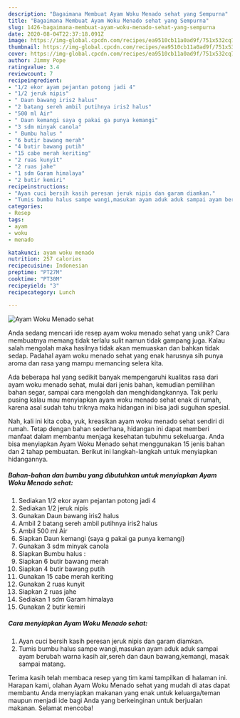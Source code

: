 ```yaml
---
description: "Bagaimana Membuat Ayam Woku Menado sehat yang Sempurna"
title: "Bagaimana Membuat Ayam Woku Menado sehat yang Sempurna"
slug: 1426-bagaimana-membuat-ayam-woku-menado-sehat-yang-sempurna
date: 2020-08-04T22:37:18.091Z
image: https://img-global.cpcdn.com/recipes/ea9510cb11a0ad9f/751x532cq70/ayam-woku-menado-sehat-foto-resep-utama.jpg
thumbnail: https://img-global.cpcdn.com/recipes/ea9510cb11a0ad9f/751x532cq70/ayam-woku-menado-sehat-foto-resep-utama.jpg
cover: https://img-global.cpcdn.com/recipes/ea9510cb11a0ad9f/751x532cq70/ayam-woku-menado-sehat-foto-resep-utama.jpg
author: Jimmy Pope
ratingvalue: 3.4
reviewcount: 7
recipeingredient:
- "1/2 ekor ayam pejantan potong jadi 4"
- "1/2 jeruk nipis"
- " Daun bawang iris2 halus"
- "2 batang sereh ambil putihnya iris2 halus"
- "500 ml Air"
- " Daun kemangi saya g pakai ga punya kemangi"
- "3 sdm minyak canola"
- " Bumbu halus "
- "6 butir bawang merah"
- "4 butir bawang putih"
- "15 cabe merah keriting"
- "2 ruas kunyit"
- "2 ruas jahe"
- "1 sdm Garam himalaya"
- "2 butir kemiri"
recipeinstructions:
- "Ayan cuci bersih kasih peresan jeruk nipis dan garam diamkan."
- "Tumis bumbu halus sampe wangi,masukan ayam aduk aduk sampai ayam berubah warna kasih air,sereh dan daun bawang,kemangi, masak sampai matang."
categories:
- Resep
tags:
- ayam
- woku
- menado

katakunci: ayam woku menado 
nutrition: 257 calories
recipecuisine: Indonesian
preptime: "PT27M"
cooktime: "PT30M"
recipeyield: "3"
recipecategory: Lunch

---
```



![Ayam Woku Menado sehat](https://img-global.cpcdn.com/recipes/ea9510cb11a0ad9f/751x532cq70/ayam-woku-menado-sehat-foto-resep-utama.jpg)

Anda sedang mencari ide resep ayam woku menado sehat yang unik? Cara membuatnya memang tidak terlalu sulit namun tidak gampang juga. Kalau salah mengolah maka hasilnya tidak akan memuaskan dan bahkan tidak sedap. Padahal ayam woku menado sehat yang enak harusnya sih punya aroma dan rasa yang mampu memancing selera kita.

Ada beberapa hal yang sedikit banyak mempengaruhi kualitas rasa dari ayam woku menado sehat, mulai dari jenis bahan, kemudian pemilihan bahan segar, sampai cara mengolah dan menghidangkannya. Tak perlu pusing kalau mau menyiapkan ayam woku menado sehat enak di rumah, karena asal sudah tahu triknya maka hidangan ini bisa jadi suguhan spesial.




Nah, kali ini kita coba, yuk, kreasikan ayam woku menado sehat sendiri di rumah. Tetap dengan bahan sederhana, hidangan ini dapat memberi manfaat dalam membantu menjaga kesehatan tubuhmu sekeluarga. Anda bisa menyiapkan Ayam Woku Menado sehat menggunakan 15 jenis bahan dan 2 tahap pembuatan. Berikut ini langkah-langkah untuk menyiapkan hidangannya.

<!--inarticleads1-->

##### Bahan-bahan dan bumbu yang dibutuhkan untuk menyiapkan Ayam Woku Menado sehat:

1. Sediakan 1/2 ekor ayam pejantan potong jadi 4
1. Sediakan 1/2 jeruk nipis
1. Gunakan  Daun bawang iris2 halus
1. Ambil 2 batang sereh ambil putihnya iris2 halus
1. Ambil 500 ml Air
1. Siapkan  Daun kemangi (saya g pakai ga punya kemangi)
1. Gunakan 3 sdm minyak canola
1. Siapkan  Bumbu halus :
1. Siapkan 6 butir bawang merah
1. Siapkan 4 butir bawang putih
1. Gunakan 15 cabe merah keriting
1. Gunakan 2 ruas kunyit
1. Siapkan 2 ruas jahe
1. Sediakan 1 sdm Garam himalaya
1. Gunakan 2 butir kemiri




<!--inarticleads2-->

##### Cara menyiapkan Ayam Woku Menado sehat:

1. Ayan cuci bersih kasih peresan jeruk nipis dan garam diamkan.
1. Tumis bumbu halus sampe wangi,masukan ayam aduk aduk sampai ayam berubah warna kasih air,sereh dan daun bawang,kemangi, masak sampai matang.




Terima kasih telah membaca resep yang tim kami tampilkan di halaman ini. Harapan kami, olahan Ayam Woku Menado sehat yang mudah di atas dapat membantu Anda menyiapkan makanan yang enak untuk keluarga/teman maupun menjadi ide bagi Anda yang berkeinginan untuk berjualan makanan. Selamat mencoba!
